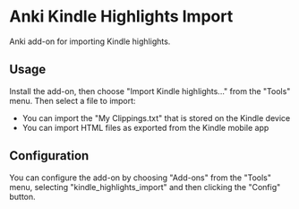 # Anki Kindle Highlights Import

Anki add-on for importing Kindle highlights.


## Usage

Install the add-on, then choose "Import Kindle highlights..." from the "Tools" menu.
Then select a file to import:
* You can import the "My Clippings.txt" that is stored on the Kindle device
* You can import HTML files as exported from the Kindle mobile app


## Configuration

You can configure the add-on by choosing "Add-ons" from the "Tools" menu,
selecting "kindle_highlights_import" and then clicking the "Config" button.
